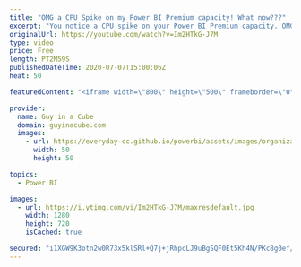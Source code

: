 ```yaml
---
title: "OMG a CPU Spike on my Power BI Premium capacity! What now???"
excerpt: "You notice a CPU spike on your Power BI Premium capacity. OMG what do you do?!? Calm down, we tell you what to consider.  Optimizing Premium capacities: https://docs.microsoft.com/power-bi/admin/service-premium-capacity-optimize  📢 Become a member: https://guyinacu.be/membership   *******************"
originalUrl: https://youtube.com/watch?v=Im2HTkG-J7M
type: video
price: Free
length: PT2M59S
publishedDateTime: 2020-07-07T15:00:06Z
heat: 50

featuredContent: "<iframe width=\"800\" height=\"500\" frameborder=\"0\" src=\"https://www.youtube.com/embed/Im2HTkG-J7M\" allow=\"accelerometer; autoplay; encrypted-media; gyroscope; picture-in-picture\" allowfullscreen></iframe>"

provider:
  name: Guy in a Cube
  domain: guyinacube.com
  images:
    - url: https://everyday-cc.github.io/powerbi/assets/images/organizations/guyinacube.com-50x50.jpg
      width: 50
      height: 50

topics:
  - Power BI

images:
  - url: https://i.ytimg.com/vi/Im2HTkG-J7M/maxresdefault.jpg
    width: 1280
    height: 720
    isCached: true

secured: "i1XGW9K3otn2w0R73x5klSRl+Q7j+jRhpcLJ9uBgSQF0Et5Kh4N/PKc8g0ef/kOFVx8BBVLhhf9ZNQo0l74Wn8uMvLzMmXfdPooO7QkXs+UlaBBtVTvuhyhjgAL04sLe4wf+flMBdfAZq+S+8oobOLiF4esBp7u0Zkyp/zBKLNzoZY4H45jlMbkOKy7dYues+N8lvOu5onaxtLPZa3LXJxLqfAI+BviQjFYlUoqr8ERTbsb1YGVUn64KHShZh6YCjdYJxum8nuxEbtEyZiBXAMwM0Dd7ZZjAeCRtefprXnLjdS0xEEzDmonVGqmhaHF2LnH4uGEtZA2fxrjwEACLl+m2I3aPDh8l0M2tvc+xCJMToUYgGEdgfThkM2X84ADWzoB1TcUbudvZndz5VbpE/BWjQApeTio6T3oo4NjEYws=;q+1wsHll8A9DjSwgymgZ+g=="
---
```


